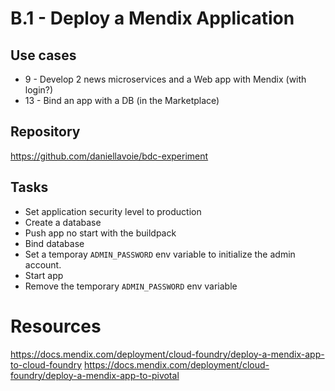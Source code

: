 # B.1 - Deploy a Mendix Application

## Use cases

* 9 - Develop 2 news microservices and a Web app with Mendix (with login?)
* 13 - Bind an app with a DB (in the Marketplace)

## Repository

https://github.com/daniellavoie/bdc-experiment

## Tasks

* Set application security level to production
* Create a database
* Push app no start with the buildpack
* Bind database
* Set a temporay `ADMIN_PASSWORD` env variable to initialize the admin account.
* Start app
* Remove the temporary `ADMIN_PASSWORD` env variable

# Resources

https://docs.mendix.com/deployment/cloud-foundry/deploy-a-mendix-app-to-cloud-foundry
https://docs.mendix.com/deployment/cloud-foundry/deploy-a-mendix-app-to-pivotal
